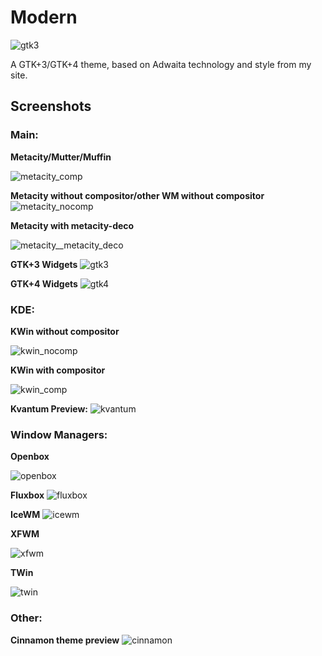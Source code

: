 # Modern

![gtk3](Modern_icon.png)

A GTK+3/GTK+4 theme, based on Adwaita technology and style from my site.

## Screenshots

### Main:

**Metacity/Mutter/Muffin**

![metacity_comp](screenshots/metacity_gtk_style_comp.png)

**Metacity without compositor/other WM without compositor**
![metacity_nocomp](screenshots/metacity_gtk_style_no_comp.png)

**Metacity with metacity-deco**

![metacity__metacity_deco](screenshots/metacity_metacity_style.png)

**GTK+3 Widgets**
![gtk3](screenshots/gtk3_widgets.png)

**GTK+4 Widgets**
![gtk4](screenshots/gtk4_widgets.png)

### KDE:

**KWin without compositor**

![kwin_nocomp](screenshots/kwin_no_comp.png)

**KWin with compositor**

![kwin_comp](screenshots/kwin_comp.png)

**Kvantum Preview:**
![kvantum](screenshots/kvantum.png)

### Window Managers:

**Openbox**

![openbox](screenshots/openbox.png)

**Fluxbox**
![fluxbox](screenshots/fluxbox.png)

**IceWM**
![icewm](screenshots/icewm.png)

**XFWM**

![xfwm](screenshots/xfwm.png)

**TWin**

![twin](screenshots/twin.png)

### Other:

**Cinnamon theme preview**
![cinnamon](screenshots/cinnamon.png)

